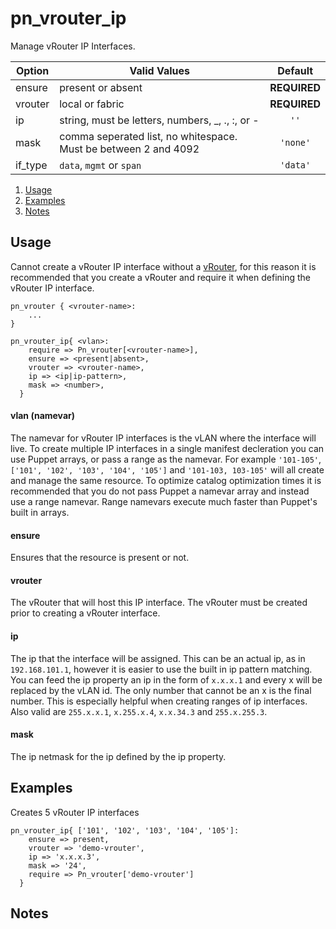 # pn_vrouter_ip

Manage vRouter IP Interfaces. 

| Option      | Valid Values                                                  | Default      |
|-------------|---------------------------------------------------------------|:------------:|
|ensure       |present or absent                                              |**REQUIRED**  |
|vrouter      |local or fabric                                                |**REQUIRED**  |
|ip           |string, must be letters, numbers, \_, ., :, or -               | `''`         |
|mask         |comma seperated list, no whitespace. Must be between 2 and 4092| `'none'`     |
|if_type      |`data`, `mgmt` or `span`                                       |`'data'`      |

1. [Usage](#usage)
2. [Examples](#examples)
3. [Notes](#notes)

## Usage

Cannot create a vRouter IP interface without a [vRouter](pn_vrouter.md), for this reason it is recommended that you create a vRouter and require it when defining the vRouter IP interface.

```puppet
pn_vrouter { <vrouter-name>:
    ...
}

pn_vrouter_ip{ <vlan>:
    require => Pn_vrouter[<vrouter-name>],
    ensure => <present|absent>,
    vrouter => <vrouter-name>,
    ip => <ip|ip-pattern>,
    mask => <number>,
  }
```

#### vlan (namevar)

The namevar for vRouter IP interfaces is the vLAN where the interface will live. To create multiple IP interfaces in a single manifest decleration you can use Puppet arrays, or pass a range as the namevar. For example `'101-105'`, `['101', '102', '103', '104', '105']` and `'101-103, 103-105'` will all create and manage the same resource. To optimize catalog optimization times it is recommended that you do not pass Puppet a namevar array and instead use a range namevar. Range namevars execute much faster than Puppet's built in arrays.

#### ensure

Ensures that the resource is present or not.

#### vrouter

The vRouter that will host this IP interface. The vRouter must be created prior to creating a vRouter interface.

#### ip

The ip that the interface will be assigned. This can be an actual ip, as in `192.168.101.1`, however it is easier to use the built in ip pattern matching. You can feed the ip property an ip in the form of `x.x.x.1` and every x will be replaced by the vLAN id. The only number that cannot be an x is the final number. This is especially helpful when creating ranges of ip interfaces. Also valid are `255.x.x.1`, `x.255.x.4`, `x.x.34.3` and `255.x.255.3`.

#### mask

The ip netmask for the ip defined by the ip property.

## Examples

Creates 5 vRouter IP interfaces

```puppet
pn_vrouter_ip{ ['101', '102', '103', '104', '105']:
    ensure => present,
    vrouter => 'demo-vrouter',
    ip => 'x.x.x.3',
    mask => '24',
    require => Pn_vrouter['demo-vrouter']
  }
```

## Notes
